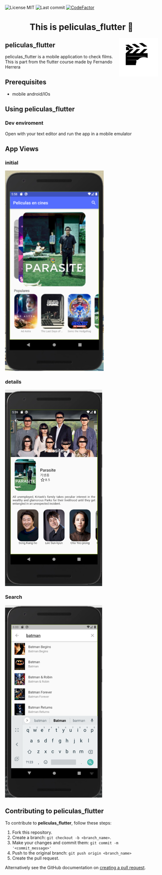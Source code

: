 <!-- start project-info -->
<!--
project_title: peliculas_flutter
github_project: https://github.com/Radega1993/peliculas_flutter
license: MIT
icon: img/logo.svg
homepage: https://www.radega.com
license-badge: True
lastcommit-badge: True
codefactor-badge: True
--->

<!-- end project-info -->

<!-- start badges -->

![License MIT](https://img.shields.io/badge/MIT-license-green)
![Last commit](https://img.shields.io/github/last-commit/Radega1993/peliculas_flutter)
[![CodeFactor](https://www.codefactor.io/repository/github/radega1993/peliculas_flutter/badge)](https://www.codefactor.io/repository/github/radega1993/peliculas_flutter)
<!-- end badges -->

<!-- start description -->
<h1 align="center">This is <span id="project_title">peliculas_flutter</span> 👋</h1>
<p>
<a href="https://www.radega.com" id="homepage" rel="nofollow">
<img align="right" height="128" id="icon" src="imgrepo/logo.svg" width="128"/>
</a>
</p>
<h2>peliculas_flutter</h2>
<p><span id="project_title">peliculas_flutter</span> is a mobile application to check films.
This is part from the flutter course made by Fernando Herrera
</p>


<!-- end description -->

<!-- start prerequisites -->
## Prerequisites

- mobile android/IOs

<!-- end prerequisites -->

<!-- start using -->
## Using <span id="project_title">peliculas_flutter</span>

### Dev enviroment

Open with your text editor and run the app in a mobile emulator

<!-- end using -->


## App Views

### initial
![initial](imgrepo/initial.png)

### details
![details](imgrepo/details.png)

### Search
![search](imgrepo/search.png)


<!-- start contributing -->
## Contributing to <span id="project_title">peliculas_flutter</span>

To contribute to **<span id="project_title">peliculas_flutter</span>**, follow these steps:

1. Fork this repository.
2. Create a branch: `git checkout -b <branch_name>`.
3. Make your changes and commit them: `git commit -m '<commit_message>'`
4. Push to the original branch: `git push origin <branch_name>`
5. Create the pull request.

Alternatively see the GitHub documentation on [creating a pull request](https://help.github.com/en/github/collaborating-with-issues-and-pull-requests/creating-a-pull-request).

<!-- end contributing -->
